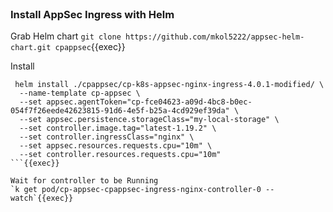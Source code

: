 
<br>

### Install AppSec Ingress with Helm

Grab Helm chart
`git clone https://github.com/mkol5222/appsec-helm-chart.git cpappsec`{{exec}}

Install
```
 helm install ./cpappsec/cp-k8s-appsec-nginx-ingress-4.0.1-modified/ \
  --name-template cp-appsec \
  --set appsec.agentToken="cp-fce04623-a09d-4bc8-b0ec-054f7f26eede42623815-91d6-4e5f-b25a-4cd929ef39da" \
  --set appsec.persistence.storageClass="my-local-storage" \
  --set controller.image.tag="latest-1.19.2" \
  --set controller.ingressClass="nginx" \
  --set appsec.resources.requests.cpu="10m" \
  --set controller.resources.requests.cpu="10m"
```{{exec}}

Wait for controller to be Running
`k get pod/cp-appsec-cpappsec-ingress-nginx-controller-0 --watch`{{exec}}



